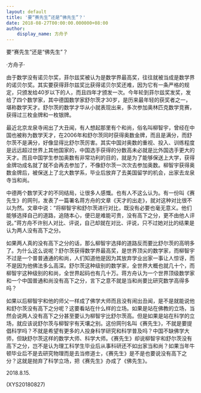 ```yaml
---
layout: default
title: '要“赛先生”还是“佛先生”？'
date: 2018-08-27T00:00:00.000000+08:00
author:
    display_name: 方舟子
---
```


要“赛先生”还是“佛先生”？

·方舟子·

由于数学没有诺贝尔奖，菲尔兹奖被认为是数学界最高奖，往往就被当成是数学界的诺贝尔奖。其实要获得菲尔兹奖比获得诺贝尔奖还难，因为它有一条严格的规定，只颁发给40岁以下的人，而且四年才颁发一次。今年轮到菲尔兹奖发奖，发给了四个数学家，其中德国数学家舒尔茨才30岁，是历来最年轻的获奖者之一，堪称数学天才。舒尔茨的数学才华从小就表现出来，多次参加奥林匹克数学竞赛，获得过三枚金牌和一枚银牌。

最近北京龙泉寺闹出了大丑闻，有人想起那里有个和尚，俗名叫柳智宇，曾经在中国也被称为数学天才，在2006年和舒尔茨同时获得奥数金牌，而且是满分，而舒尔茨不是满分，好像显得比舒尔茨厉害。其实中国对奥数的重视、投入、训练程度是远远超过世界上其他国家的，中国选手获得的分数高未必就是比外国选手更大的天才。而且中国学生参加奥数有非常功利的目的，就是为了能够保送上大学，获得金牌功成名就了就不会再去参加了，不像舒尔茨一次次去参加奥数。柳智宇获得奥数金牌后，被保送上了北大数学系，毕业后放弃了去美国留学的机会，出家去龙泉寺当和尚。

中德两个数学天才的不同结局，让很多人感慨。也有人不这么认为。有一份叫《赛先生》的网刊，发表了一篇署名蒋方舟的文章《天才的出走》，就对这种对比很不以为然。文章中说：“将柳智宇和舒尔茨进行对比，既没有必要也毫无意义。他们能够选择自己的道路，追随本心，便已是难能可贵，没有高下之分，更不由他人评说。”蒋方舟不许别人对比、评说，自己却就在对比、评说，只不过她对比的结果是认为两人没有高下之分。

如果两人真的没有高下之分的话，那么柳智宇选择的道路反而要比舒尔茨的高明多了。为什么这么说呢？舒尔茨获得数学界最高奖，是世界顶尖的数学家，而柳智宇不过是一个普普通通的和尚，人们知道他是因为其放弃学业出家一事让人惊讶，而不是因为他佛法多么高深。舒尔茨这种级别的数学家，全世界大概也就几十个，而柳智宇这种级别的和尚，全世界起码也有几十万。蒋方舟认为一个世界顶级数学家和一个中国普通和尚没有高下之分，言下之意不就是当和尚要比研究数学高得多吗？

如果以后柳智宇和他的师父一样成了佛学大师而且没有闹出丑闻，是不是就能说他和舒尔茨没有高下之分呢？这要看站在什么样的立场。如果是站在佛教的立场，当然会说两人没有高下之分甚至要认为柳智宇比舒尔茨高。但是如果是站在科学的立场，就应该说舒尔茨与柳智宇有天壤之别。这份网刊名叫《赛先生》，不就是要提倡科学吗？不就是希望有更多的人投身科学研究和科学普及吗？中国不缺佛学大师，但缺舒尔茨这样的数学大师、科学大师。《赛先生》却说柳智宇和舒尔茨没有高下之分，岂不是认为理工科学生毕业后从事科研还不如出家当和尚？如果当年牛顿毕业后不是去研究物理而是去当修道士，《赛先生》是不是也要说没有高下之分？这就是抛弃了科学立场，把《赛先生》办成了《佛先生》。

2018.8.15.

(XYS20180827)

